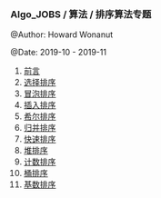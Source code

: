 ### Algo_JOBS / 算法 / 排序算法专题

@Author: Howard Wonanut

@Date: 2019-10 - 2019-11

1. [前言](./十大排序算法.md)
2. [选择排序](./十大排序算法.md)
3. [冒泡排序](./十大排序算法.md)
4. [插入排序](./十大排序算法.md)
5. [希尔排序](./十大排序算法.md)
6. [归并排序](./十大排序算法.md)
7. [快速排序](./十大排序算法.md)
8. [堆排序](./十大排序算法.md)
9. [计数排序](./十大排序算法.md)
10. [桶排序](./十大排序算法.md)
11. [基数排序](./十大排序算法.md)

